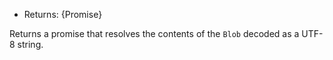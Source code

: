 <!-- YAML
added: v15.7.0
-->

* Returns: {Promise}

Returns a promise that resolves the contents of the `Blob` decoded as a UTF-8
string.

